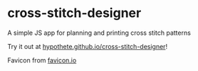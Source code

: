 # cross-stitch-designer
A simple JS app for planning and printing cross stitch patterns

Try it out at [hypothete.github.io/cross-stitch-designer](https://hypothete.github.io/cross-stitch-designer)!

Favicon from [favicon.io](https://favicon.io/emoji-favicons/sewing-needle/)